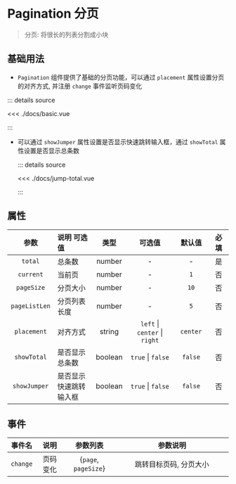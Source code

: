 <script setup>
import basic from './docs/basic.vue'
import jump from './docs/jump-total.vue'

</script>

# Pagination 分页

> 分页: 将很长的列表分割成小块

## 基础用法

- `Pagination` 组件提供了基础的分页功能，可以通过 `placement` 属性设置分页的对齐方式, 并注册 `change` 事件监听页码变化

<ClientOnly><basic /></ClientOnly>

::: details source

<<< ./docs/basic.vue

:::

- 可以通过 `showJumper` 属性设置是否显示快速跳转输入框，通过 `showTotal` 属性设置是否显示总条数
  <ClientOnly><jump /></ClientOnly>

  ::: details source

  <<< ./docs/jump-total.vue

  :::

## 属性

|     参数      | 说明 可选值<img width=160/> |  类型   |    可选值<img width=180/>     | 默认值<img width=60/> | 必填<img width=40/> |
| :-----------: | :-------------------------- | :-----: | :---------------------------: | :-------------------: | :-----------------: |
|    `total`    | 总条数                      | number  |               -               |           -           |         是          |
|   `current`   | 当前页                      | number  |               -               |          `1`          |         否          |
|  `pageSize`   | 分页大小                    | number  |               -               |         `10`          |         否          |
| `pageListLen` | 分页列表长度                | number  |               -               |          `5`          |         否          |
|  `placement`  | 对齐方式                    | string  | `left` \| `center` \| `right` |       `center`        |         否          |
|  `showTotal`  | 是否显示总条数              | boolean |       `true` \| `false`       |        `false`        |         否          |
| `showJumper`  | 是否显示快速跳转输入框      | boolean |       `true` \| `false`       |        `false`        |         否          |

## 事件

|  事件名  |   说明   |       参数列表       | 参数说明 <img width=300/> |
| :------: | :------: | :------------------: | :-----------------------: |
| `change` | 页码变化 | {`page`, `pageSize`} |  跳转目标页码, 分页大小   |
